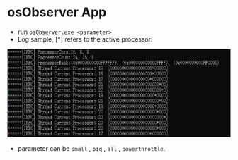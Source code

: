 # osObserver App
* run `osObserver.exe <parameter>`
* Log sample, [\*] refers to the active processor.    
<img src="doc/log.PNG"  height = "200" /> 

* parameter can be `small` , `big` , `all` , `powerthrottle`.

